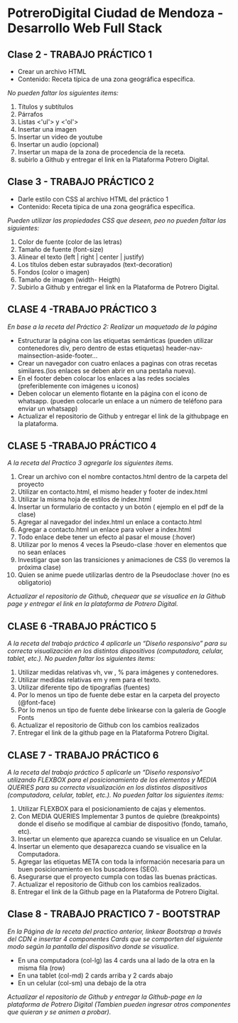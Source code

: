 ﻿# **PotreroDigital Ciudad de Mendoza - Desarrollo Web Full Stack**
## Clase 2 - TRABAJO PRÁCTICO 1
 <ul> 
  <li>Crear un archivo HTML</li>
  <li>Contenido: Receta típica de una zona geográfica específica.</li>
</ul> 


*No pueden faltar los siguientes items:*

 <ol> 
<li>Títulos y subtítulos</li>
  <li>Párrafos</li>
  <li>Listas <'ul'> y <'ol'></li>
  <li>Insertar una imagen</li>
  <li>Insertar un video de youtube</li>
  <li>Insertar un audio (opcional)</li>
  <li>Insertar un mapa de la zona de procedencia de la receta.</li>
  <li>subirlo a Github y entregar el link en la Plataforma Potrero Digital.</li>
  
</ol> 



## Clase 3 - TRABAJO PRÁCTICO 2
 <ul> 
   <li> Darle estilo con CSS al archivo HTML del práctico 1</li>
   <li> Contenido: Receta típica de una zona geográfica específica.</li>
 </ul> 
 
*Pueden utilizar las propiedades CSS que deseen, peo no pueden faltar las siguientes:*

<ol> 
  <li> Color de fuente (color de las letras)</li>
  <li>Tamaño de fuente (font-size)</li>
  <li>Alinear el texto (left | right | center | justify)</li>
  <li>Los títulos deben estar subrayados (text-decoration)</li>
  <li>Fondos (color o imagen)</li>
  <li>Tamaño de imagen (width- Heigth)</li>
  <li>Subirlo a Github y entregar el link en la Plataforma de Potrero Digital.</li>
</ol> 


## CLASE 4 -TRABAJO PRÁCTICO 3
*En base a la receta del Práctico 2:
Realizar un maquetado de la página*
 <ul> 
<li> Estructurar la página con las etiquetas semánticas (pueden utilizar contenedores div, pero dentro de estas etiquetas) header-nav-mainsection-aside-footer...</li>
<li> Crear un navegador con cuatro enlaces a paginas con otras recetas similares.(los enlaces se deben abrir en una pestaña nueva).</li>
<li> En el footer deben colocar los enlaces a las redes sociales (preferiblemente con imágenes u iconos)</li>
<li> Deben colocar un elemento flotante en la página con el icono de whatsapp. (pueden colocarle un enlace a un número de teléfono para enviar un whatsapp)</li>
<li> Actualizar el repositorio de Github y entregar el link de la githubpage en la plataforma.</li>
 </ul> 

## CLASE 5 -TRABAJO PRÁCTICO 4
*A la receta del Practico 3 agregarle los siguientes ítems.*
<ol> 
 <li> Crear un archivo con el nombre contactos.html dentro de la carpeta del proyecto
 <li> Utilizar en contacto.html, el mismo header y footer de index.html
 <li> Utilizar la misma hoja de estilos de index.html
 <li> Insertar un formulario de contacto y un botón ( ejemplo en el pdf de la clase)
 <li> Agregar al navegador del index.html un enlace a contacto.html
 <li> Agregar a contacto.html un enlace para volver a index.html
 <li> Todo enlace debe tener un efecto al pasar el mouse (:hover)
 <li> Utilizar por lo menos 4 veces la Pseudo-clase :hover en elementos que no sean enlaces
 <li> Investigar que son las transiciones y animaciones de CSS (lo veremos la próxima clase)
 <li> Quien se anime puede utilizarlas dentro de la Pseudoclase :hover (no es obligatorio)
</ol> 

*Actualizar el repositorio de Github, chequear que se visualice en la Github page y entregar el link en la plataforma de Potrero Digital.*


## CLASE 6 -TRABAJO PRÁCTICO 5
*A la receta del trabajo práctico 4 aplicarle un “Diseño responsivo” para su correcta visualización en los distintos dispositivos (computadora, celular, tablet, etc.).* 
*No pueden faltar los siguientes items:*
<ol> 
 <li> Utilizar medidas relativas vh, vw , % para imágenes y contenedores.
 <li> Utilizar medidas relativas em y rem para el texto.
 <li> Utilizar diferente tipo de tipografías (fuentes)
 <li> Por lo menos un tipo de fuente debe estar en la carpeta del proyecto (@font-face)
 <li> Por lo menos un tipo de fuente debe linkearse con la galería de Google Fonts
 <li> Actualizar el repositorio de Github con los cambios realizados
 <li> Entregar el link de la github page en la Plataforma Potrero Digital.
</ol> 


## CLASE 7 - TRABAJO PRÁCTICO 6
*A la receta del trabajo práctico 5 aplicarle un “Diseño responsivo” utilizando FLEXBOX para el posicionamiento de los elementos y MEDIA QUERIES para su correcta visualización en los distintos dispositivos (computadora, celular, tablet, etc.).*
*No pueden faltar los siguientes items:*
<ol> 
<li> Utilizar FLEXBOX para el posicionamiento de cajas y elementos.
<li> Con MEDIA QUERIES Implementar 3 puntos de quiebre (breakpoints) donde el diseño se
modifique al cambiar de dispositivo (fondo, tamaño, etc).
<li> Insertar un elemento que aparezca cuando se visualice en un Celular.
<li> Insertar un elemento que desaparezca cuando se visualice en la Computadora.
<li>Agregar las etiquetas META con toda la información necesaria para un buen
posicionamiento en los buscadores (SEO).
<li>Asegurarse que el proyecto cumpla con todas las buenas prácticas.
<li> Actualizar el repositorio de Github con los cambios realizados.
<li> Entregar el link de la Github page en la Plataforma de Potrero Digital.
</ol> 


## Clase 8 - TRABAJO PRACTICO 7 - BOOTSTRAP
*En la Página de la receta del practico anterior, linkear Bootstrap a través del CDN e insertar 4 componentes Cards que se comporten del siguiente modo según la pantalla del dispositivo donde se visualice.*
<ul>
 <li>En una computadora (col-lg) las 4 cards una al lado de la otra en la misma fila (row)
 <li>En una tablet (col-md) 2 cards arriba y 2 cards abajo
 <li>En un celular (col-sm) una debajo de la otra 
 </ul> 
 
*Actualizar el repositorio de Github y entregar la Github-page en la plataforma de Potrero Digital (Tambien pueden ingresar otros componentes que quieran y se animen a probar).*
